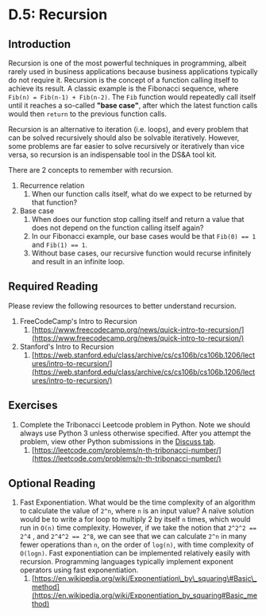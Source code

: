# D.5: Recursion

## Introduction

Recursion is one of the most powerful techniques in programming, albeit rarely used in business applications because business applications typically do not require it. Recursion is the concept of a function calling itself to achieve its result. A classic example is the Fibonacci sequence, where `Fib(n) = Fib(n-1) + Fib(n-2)`. The `Fib` function would repeatedly call itself until it reaches a so-called **"base case"**, after which the latest function calls would then `return` to the previous function calls.

Recursion is an alternative to iteration \(i.e. loops\), and every problem that can be solved recursively should also be solvable iteratively. However, some problems are far easier to solve recursively or iteratively than vice versa, so recursion is an indispensable tool in the DS&A tool kit. 

There are 2 concepts to remember with recursion.

1. Recurrence relation
   1. When our function calls itself, what do we expect to be returned by that function?
2. Base case
   1. When does our function stop calling itself and return a value that does not depend on the function calling itself again?
   2. In our Fibonacci example, our base cases would be that `Fib(0) == 1` and `Fib(1) == 1`.
   3. Without base cases, our recursive function would recurse infinitely and result in an infinite loop.

## Required Reading

Please review the following resources to better understand recursion.

1. FreeCodeCamp's Intro to Recursion
   1. [https://www.freecodecamp.org/news/quick-intro-to-recursion/](https://www.freecodecamp.org/news/quick-intro-to-recursion/)
2. Stanford's Intro to Recursion
   1. [https://web.stanford.edu/class/archive/cs/cs106b/cs106b.1206/lectures/intro-to-recursion/](https://web.stanford.edu/class/archive/cs/cs106b/cs106b.1206/lectures/intro-to-recursion/)

## Exercises

1. Complete the Tribonacci Leetcode problem in Python. Note we should always use Python 3 unless otherwise specified. After you attempt the problem, view other Python submissions in the [Discuss tab](https://leetcode.com/problems/n-th-tribonacci-number/discuss/?currentPage=1&orderBy=hot&query=).
   1. [https://leetcode.com/problems/n-th-tribonacci-number/](https://leetcode.com/problems/n-th-tribonacci-number/)

## Optional Reading

1. Fast Exponentiation. What would be the time complexity of an algorithm to calculate the value of `2^n`, where `n` is an input value? A naïve solution would be to write a for loop to multiply 2 by itself `n` times, which would run in `O(n)` time complexity. However, if we take the notion that `2^2^2 == 2^4` , and `2^4^2 == 2^8`, we can see that we can calculate `2^n` in many fewer operations than `n`, on the order of `log(n)`, with time complexity of `O(logn)`. Fast exponentiation can be implemented relatively easily with recursion. Programming languages typically implement exponent operators using fast exponentiation.
   1. [https://en.wikipedia.org/wiki/Exponentiation\_by\_squaring\#Basic\_method](https://en.wikipedia.org/wiki/Exponentiation_by_squaring#Basic_method)

